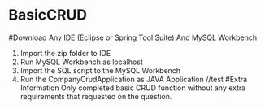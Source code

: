 # BasicCRUD
#Download Any IDE (Eclipse or Spring Tool Suite) And MySQL Workbench
1. Import the zip folder to IDE
2. Run MySQL Workbench as localhost
3. Import the SQL script to the MySQL Workbench
4. Run the CompanyCrudApplication as JAVA Application
//test
#Extra Information
Only completed basic CRUD function without any extra requirements that requested on the question.




